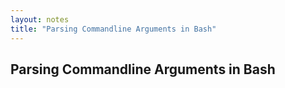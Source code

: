```yaml
---
layout: notes
title: "Parsing Commandline Arguments in Bash"
---
```



<h2>Parsing Commandline Arguments in Bash</h2>
<script src="https://gist.github.com/BarzinM/eb7e54a178cd3e81d1cdfb71c5524bef.js?file=argument_parsing.md"></script>
<script src="https://gist.github.com/BarzinM/eb7e54a178cd3e81d1cdfb71c5524bef.js?file=arg_parsing_example.sh"></script>
